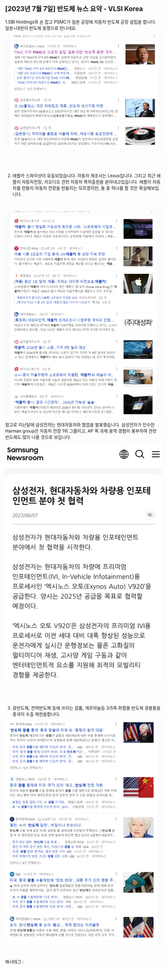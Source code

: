 ## [2023년 7월 7일] 반도체 뉴스 요약 - VLSI Korea

1.SBI Holdings와 손 잡고 PSMC가 일본 공장에 자동차 반도체 공장 설립을 합니다. 일본+대만이 반도체 동맹으로 만나네요.

![0](./asset/0.png)

​

​

2. 애플카 스파이샷이 유출되었습니다. 자동차 제조사는 Lexus입니다. 그리고 최근 애플이 자동차전장, 카오디오 관련 자동차 특허출원을 쏟아내고있습니다. 애플이 자동차를 만들지 자동차 전장을 만들지는 모르겠지만, 둘 중 하나를 할 것은 확실해보입니다.

​

![1](./asset/1.png)

참고로 지난달에 삼성전자는 현대자동차와 협업을 발표했습니다. 삼성전자가 인수한 Harman group은 자동차 전장 1위 그룹이고, AP 쪽 과제 용역 경험이 풍부하여 관련 반도체도 많이 나올 것으로 보입니다.

![2](./asset/2.png)

​

​

3. 광반도체, 전력반도체 등에 쓰이는 갈륨, 게르마늄등 3/5족 화합물 반도체 광물들을 중국이 수출 제한을합니다.

![3](./asset/3.png)

​

 해시태그 : 
